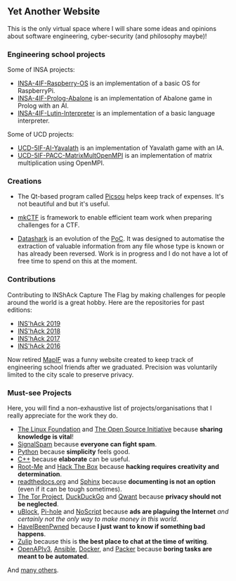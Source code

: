## Yet Another Website

This is the only virtual space where I will share some ideas and opinions about software engineering,
cyber-security (and philosophy maybe)!

### Engineering school projects

Some of INSA projects:

 - [INSA-4IF-Raspberry-OS](https://github.com/koromodako/INSA-4IF-Raspberry-OS) is an implementation of a basic OS for RaspberryPi.
 - [INSA-4IF-Prolog-Abalone](https://github.com/koromodako/INSA-4IF-Prolog-Abalone) is an implementation of Abalone game in Prolog with an AI.
 - [INSA-4IF-Lutin-Interpreter](https://github.com/koromodako/INSA-4IF-Lutin-Interpreter) is an implementation of a basic language interpreter.

Some of UCD projects:

 - [UCD-5IF-AI-Yavalath](https://github.com/koromodako/UCD-5IF-AI-Yavalath) is an implementation of Yavalath game with an IA.
 - [UCD-5IF-PACC-MatrixMultOpenMPI](https://github.com/koromodako/UCD-5IF-PACC-MatrixMultOpenMPI) is an implementation of matrix multiplication using OpenMPI.

### Creations

- The Qt-based program called [Picsou](https://github.com/koromodako/picsou) helps keep track of expenses.
It's not beautiful and but it's useful.

- [mkCTF](https://github.com/koromodako/mkctf) is framework to enable efficient team work when preparing challenges for a CTF.

- [Datashark](https://github.com/koromodako/datashark) is an evolution of the [PoC](https://github.com/koromodako/datashark-poc).
It was designed to automatise the extraction of valuable information from any file whose type is known or has already been reversed. Work is in progress and I do not have a lot of free time to spend on this at the moment.

### Contributions

Contributing to INShAck Capture The Flag by making challenges for people around the world is a great hobby.
Here are the repositories for past editions:

 - [INS'hAck 2019](https://ctftime.org/event/763)
 - [INS'hAck 2018](https://github.com/InsecurityAsso/inshack-2018)
 - [INS'hAck 2017](https://github.com/InsecurityAsso/inshack-2017)
 - [INS'hAck 2016](https://github.com/InsecurityAsso/inshack-2016)


Now retired [MapIF](https://github.com/LoicTouzard/mapif) was a funny website created to keep track of engineering school 
friends after we graduated. Precision was voluntarily limited to the city scale to preserve privacy.

### Must-see Projects

Here, you will find a non-exhaustive list of projects/organisations that I really appreciate for the work they do.

 - [The Linux Foundation](https://www.linuxfoundation.org/) and [The Open Source Initiative](https://opensource.org/)
   because **sharing knowledge is vital**!
 - [SignalSpam](https://www.signal-spam.fr/) because **everyone can fight spam**.
 - [Python](https://www.python.org/) because **simplicity** feels good.
 - [C++](https://isocpp.org/) because **elaborate** can be useful.
 - [Root-Me](https://root-me.org) and [Hack The Box](https://www.hackthebox.eu/) because **hacking requires creativity
   and determination**.
 - [readthedocs.org](https://readthedocs.org/) and [Sphinx](http://www.sphinx-doc.org/en/stable/) because **documenting
   is not an option** (even if it can be tough sometimes).
 - [The Tor Project](https://www.torproject.org/), [DuckDuckGo](https://duckduckgo.com/) and [Qwant](https://lite.qwant.com/) 
   because **privacy should not be neglected**.
 - [uBlock](https://github.com/gorhill/uBlock), [Pi-hole](https://pi-hole.net/) and [NoScript](https://noscript.net/) because 
   **ads are plaguing the Internet** _and certainly not the only way to make money in this world_.
 - [HaveIBeenPwned](https://haveibeenpwned.com/) because **I just want to know if something bad happens**.
 - [Zulip](https://zulipchat.com/) because this is **the best place to chat at the time of writing**.
 - [OpenAPIv3](https://github.com/OAI/OpenAPI-Specification), 
   [Ansible](https://docs.ansible.com/),
   [Docker](https://www.docker.com/),
   and [Packer](https://packer.io/) because **boring tasks are meant to be automated**.

And [many others](https://github.com/koromodako?tab=stars).
